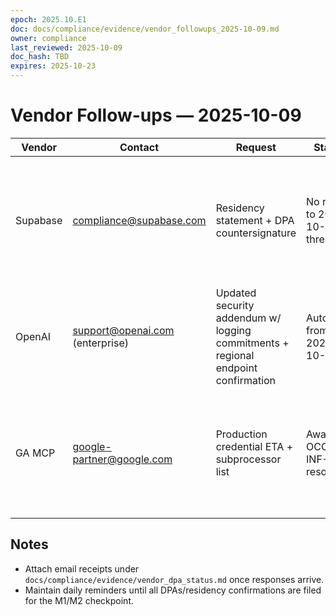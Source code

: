 ```yaml
---
epoch: 2025.10.E1
doc: docs/compliance/evidence/vendor_followups_2025-10-09.md
owner: compliance
last_reviewed: 2025-10-09
doc_hash: TBD
expires: 2025-10-23
---
```


# Vendor Follow-ups — 2025-10-09

| Vendor   | Contact                         | Request                                                                           | Status                          | Next Action                                                                                              |
| -------- | ------------------------------- | --------------------------------------------------------------------------------- | ------------------------------- | -------------------------------------------------------------------------------------------------------- |
| Supabase | compliance@supabase.com         | Residency statement + DPA countersignature                                        | No reply to 2025-10-08 thread   | Sent reminder 2025-10-09 14:10 ET; escalate to manager if no response by 2025-10-10 12:00 ET             |
| OpenAI   | support@openai.com (enterprise) | Updated security addendum w/ logging commitments + regional endpoint confirmation | Auto-ack from 2025-10-08        | Scheduled follow-up for 2025-10-09 16:00 ET to request status                                            |
| GA MCP   | google-partner@google.com       | Production credential ETA + subprocessor list                                     | Awaiting OCC-INF-221 resolution | Added note to infra ticket requesting ETA confirmation; ping reliability to surface outcome in next sync |

## Notes

- Attach email receipts under `docs/compliance/evidence/vendor_dpa_status.md` once responses arrive.
- Maintain daily reminders until all DPAs/residency confirmations are filed for the M1/M2 checkpoint.
